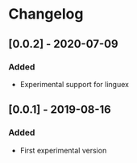 # Changelog

## [0.0.2] - 2020-07-09
### Added
- Experimental support for linguex

## [0.0.1] - 2019-08-16
### Added
- First experimental version
